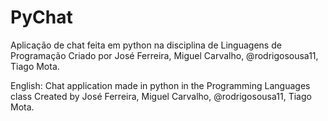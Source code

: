 # PyChat
Aplicação de chat feita em python na disciplina de Linguagens de Programação
Criado por José Ferreira, Miguel Carvalho, @rodrigosousa11, Tiago Mota.

English:
Chat application made in python in the Programming Languages class
Created by José Ferreira, Miguel Carvalho, @rodrigosousa11, Tiago Mota.
